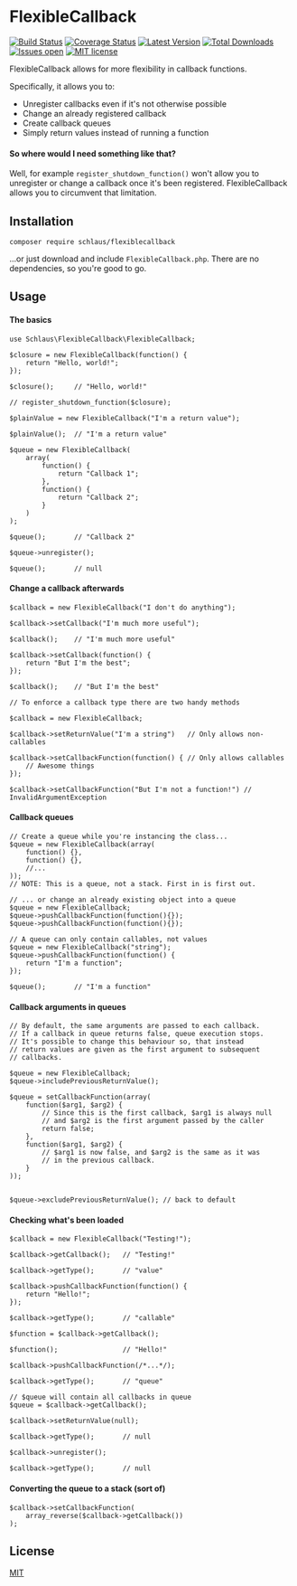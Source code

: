 FlexibleCallback
================

[![Build Status](https://img.shields.io/travis/schlaus/FlexibleCallback.svg?style=flat-square)](https://travis-ci.org/schlaus/FlexibleCallback)
[![Coverage Status](https://img.shields.io/coveralls/schlaus/FlexibleCallback/master.svg?style=flat-square)](https://coveralls.io/r/schlaus/FlexibleCallback?branch=master)
[![Latest Version](https://img.shields.io/github/release/schlaus/FlexibleCallback.svg?style=flat-square)](https://packagist.org/packages/schlaus/flexiblecallback)
[![Total Downloads](https://img.shields.io/packagist/dt/schlaus/FlexibleCallback.svg?style=flat-square)](https://packagist.org/packages/schlaus/flexiblecallback)
[![Issues open](https://img.shields.io/github/issues/schlaus/FlexibleCallback.svg?style=flat-square)](https://github.com/schlaus/FlexibleCallback/issues)
[![MIT license](https://img.shields.io/badge/license-MIT-blue.svg?style=flat-square)](http://schlaus.mit-license.org)

FlexibleCallback allows for more flexibility in callback functions.

Specifically, it allows you to:
* Unregister callbacks even if it's not otherwise possible
* Change an already registered callback
* Create callback queues
* Simply return values instead of running a function

#### So where would I need something like that?

Well, for example `register_shutdown_function()` won't allow you to unregister or change a callback once it's been registered. FlexibleCallback allows you to circumvent that limitation.

Installation
------------
```
composer require schlaus/flexiblecallback
```

...or just download and include `FlexibleCallback.php`. There are no dependencies, so you're good to go.

Usage
-----
#### The basics
```
use Schlaus\FlexibleCallback\FlexibleCallback;

$closure = new FlexibleCallback(function() {
    return "Hello, world!";
});

$closure();     // "Hello, world!"

// register_shutdown_function($closure);

$plainValue = new FlexibleCallback("I'm a return value");

$plainValue();  // "I'm a return value"

$queue = new FlexibleCallback(
    array(
        function() {
            return "Callback 1";
        },
        function() {
            return "Callback 2";
        }
    )
);

$queue();       // "Callback 2"

$queue->unregister();

$queue();       // null
```

#### Change a callback afterwards
```
$callback = new FlexibleCallback("I don't do anything");

$callback->setCallback("I'm much more useful");

$callback();    // "I'm much more useful"

$callback->setCallback(function() {
    return "But I'm the best";
});

$callback();    // "But I'm the best"

// To enforce a callback type there are two handy methods

$callback = new FlexibleCallback;

$callback->setReturnValue("I'm a string")   // Only allows non-callables

$callback->setCallbackFunction(function() { // Only allows callables
    // Awesome things
});

$callback->setCallbackFunction("But I'm not a function!") // InvalidArgumentException
```

#### Callback queues
```
// Create a queue while you're instancing the class...
$queue = new FlexibleCallback(array(
    function() {},
    function() {},
    //...
));
// NOTE: This is a queue, not a stack. First in is first out.

// ... or change an already existing object into a queue
$queue = new FlexibleCallback;
$queue->pushCallbackFunction(function(){});
$queue->pushCallbackFunction(function(){});

// A queue can only contain callables, not values
$queue = new FlexibleCallback("string");
$queue->pushCallbackFunction(function() {
    return "I'm a function";
});

$queue();       // "I'm a function"
```

#### Callback arguments in queues
```
// By default, the same arguments are passed to each callback.
// If a callback in queue returns false, queue execution stops.
// It's possible to change this behaviour so, that instead
// return values are given as the first argument to subsequent
// callbacks.

$queue = new FlexibleCallback;
$queue->includePreviousReturnValue();

$queue = setCallbackFunction(array(
    function($arg1, $arg2) {
        // Since this is the first callback, $arg1 is always null
        // and $arg2 is the first argument passed by the caller
        return false;
    },
    function($arg1, $arg2) {
        // $arg1 is now false, and $arg2 is the same as it was
        // in the previous callback.
    }
));


$queue->excludePreviousReturnValue(); // back to default
```

#### Checking what's been loaded
```
$callback = new FlexibleCallback("Testing!");

$callback->getCallback();   // "Testing!"

$callback->getType();       // "value"

$callback->pushCallbackFunction(function() {
    return "Hello!";
});

$callback->getType();       // "callable"

$function = $callback->getCallback();

$function();                // "Hello!"

$callback->pushCallbackFunction(/*...*/);

$callback->getType();       // "queue"

// $queue will contain all callbacks in queue
$queue = $callback->getCallback();

$callback->setReturnValue(null);

$callback->getType();       // null

$callback->unregister();

$callback->getType();       // null
```

#### Converting the queue to a stack (sort of)
```
$callback->setCallbackFunction(
    array_reverse($callback->getCallback())
);
```

License
-------
[MIT](http://schlaus.mit-license.org)